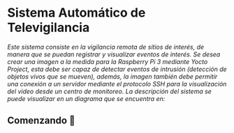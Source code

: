 # Sistema Automático de Televigilancia

*Este sistema consiste en la vigilancia remota de sitios de interés, de manera que se puedan registrar y visualizar eventos de interés. Se desea crear una imagen a la medida para la Raspberry Pi 3 mediante Yocto Project, esta debe ser capaz de detectar eventos de intrusión (detección de objetos vivos que se mueven), además, la imagen también debe permitir una conexión a un servidor mediante el protocolo SSH para la visualización del video desde un centro de monitoreo. La descripción del sistema se puede visualizar en un diagrama que se encuentra en:* 

## Comenzando 🚀



